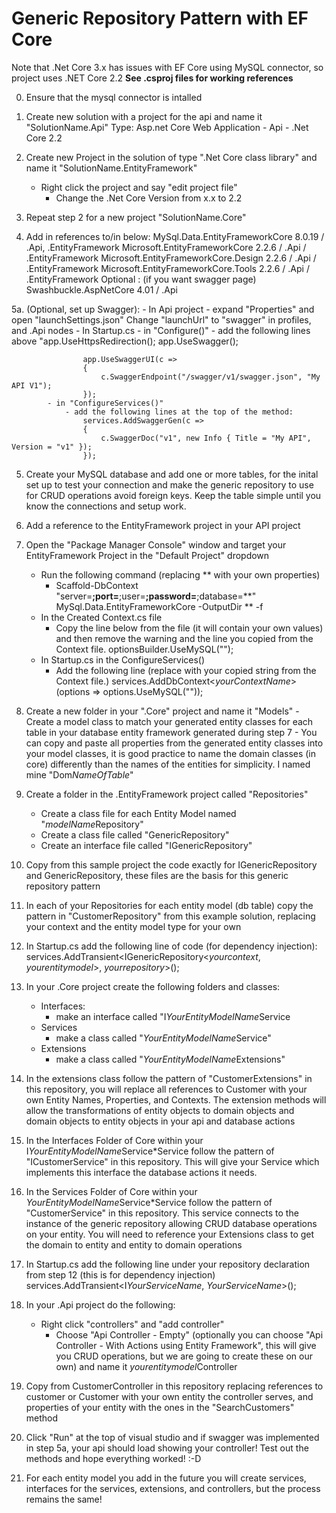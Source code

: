 # Generic Repository Pattern with EF Core

Note that .Net Core 3.x has issues with EF Core using MySQL connector, so project uses .NET Core 2.2
**See .csproj files for working references**


0. Ensure that the mysql connector is intalled

1. Create new solution with a project for the api and name it "SolutionName.Api"
	Type: Asp.net Core Web Application
		- Api
			- .Net Core 2.2
			
2. Create new Project in the solution of type ".Net Core class library" and name it "SolutionName.EntityFramework"
	- Right click the project and say "edit project file"
		- Change the .Net Core Version from x.x to 2.2
		
3. Repeat step 2 for a new project "SolutionName.Core"

4. Add in references to/in below:
	MySql.Data.EntityFrameworkCore 8.0.19 / .Api, .EntityFramework
	Microsoft.EntityFrameworkCore 2.2.6 / .Api / .EntityFramework
	Microsoft.EntityFrameworkCore.Design 2.2.6 / .Api / .EntityFramework
	Microsoft.EntityFrameworkCore.Tools 2.2.6 / .Api / .EntityFramework
	Optional : (if you want swagger page) Swashbuckle.AspNetCore 4.01 / .Api
			
5a. (Optional, set up Swagger):
	- In Api project 
		- expand "Properties" and open "launchSettings.json"
		Change "launchUrl" to "swagger" in profiles, and .Api nodes
		- In Startup.cs
			- in "Configure()"
				- add the following lines above "app.UseHttpsRedirection();
					app.UseSwagger();

					app.UseSwaggerUI(c =>
					{
						c.SwaggerEndpoint("/swagger/v1/swagger.json", "My API V1");
					});
			- in "ConfigureServices()"
				- add the following lines at the top of the method:
					services.AddSwaggerGen(c =>
					{
						c.SwaggerDoc("v1", new Info { Title = "My API", Version = "v1" });
					});
		
		
5. Create your MySQL database and add one or more tables, for the inital set up to test your connection and make the generic repository to use for CRUD operations avoid foreign keys. Keep the table simple until you know the connections and setup work.

6. Add a reference to the EntityFramework project in your API project

7. Open the "Package Manager Console" window and target your EntityFramework Project in the "Default Project" dropdown
	- Run the following command (replacing ** with your own properties)
		- Scaffold-DbContext "server=**;port=**;user=**;password=**;database=**" MySql.Data.EntityFrameworkCore -OutputDir ** -f
	- In the Created Context.cs file
		- Copy the line below from the file (it will contain your own values) and then remove the warning and the line you copied from the Context file.
			optionsBuilder.UseMySQL("");
	- In Startup.cs in the ConfigureServices()
		- Add the following line (replace with your copied string from the Context file.)
            services.AddDbContext<*yourContextName*>(options => options.UseMySQL(""));
			
8. Create a new folder in your ".Core" project and name it "Models"
			- Create a model class to match your generated entity classes for each table in your database entity framework generated during step 7
				- You can copy and paste all properties from the generated entity classes into your model classes, it is good practice to name the domain classes (in core) differently than the names of the entities for simplicity. I named mine "Dom*NameOfTable*"
				
9. Create a folder in the .EntityFramework project called "Repositories"
	- Create a class file for each Entity Model named "*modelName*Repository"
	- Create a class file called "GenericRepository"
	- Create an interface file called "IGenericRepository"
	
10. Copy from this sample project the code exactly for IGenericRepository and GenericRepository, these files are the basis for this generic repository pattern

11. In each of your Repositories for each entity model (db table) copy the pattern in "CustomerRepository" from this example solution, replacing your context and the entity model type for your own

12. In Startup.cs add the following line of code (for dependency injection):
        services.AddTransient<IGenericRepository<*yourcontext*, *yourentitymodel*>, *yourrepository*>();
		
13. In your .Core project create the following folders and classes:
	- Interfaces: 
		- make an interface called "I*YourEntityModelName*Service
	- Services
		- make a class called "*YourEntityModelName*Service"
	- Extensions
		- make a class called "*YourEntityModelName*Extensions"
		
14. In the extensions class follow the pattern of "CustomerExtensions" in this repository, you will replace all references to Customer with your own Entity Names, Properties, and Contexts. The extension methods will allow the transformations of entity objects to domain objects and domain objects to entity objects in your api and database actions

15. In the Interfaces Folder of Core within your I*YourEntityModelName*Service*Service follow the pattern of "ICustomerService" in this repository. This will give your Service which implements this interface the database actions it needs.

16. In the Services Folder of Core within your *YourEntityModelName*Service*Service follow the pattern of "CustomerService" in this repository. This service connects to the instance of the generic repository allowing CRUD database operations on your entity. You will need to reference your Extensions class to get the domain to entity and entity to domain operations 

17. In Startup.cs add the following line under your repository declaration from step 12 (this is for dependency injection)
	services.AddTransient<I*YourServiceName*, *YourServiceName*>();
	
18. In your .Api project do the following:
	- Right click "controllers" and "add controller"
		- Choose "Api Controller - Empty" (optionally you can choose "Api Controller - With Actions using Entity Framework", this will give you CRUD operations, but we are going to create these on our own) and name it *yourentitymodel*Controller

19. Copy from CustomerController in this repository replacing references to customer or Customer with your own entity the controller serves, and properties of your entity with the ones in the "SearchCustomers" method

20. Click "Run" at the top of visual studio and if swagger was implemented in step 5a, your api should load showing your controller! Test out the methods and hope everything worked! :-D 

21. For each entity model you add in the future you will create services, interfaces for the services, extensions, and controllers, but the process remains the same! 